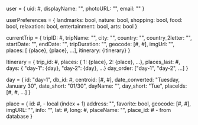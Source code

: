 user = {
    uid: #,
    displayName: "",
    photoURL: "",
    email: ""
}

userPreferences = {
    landmarks: bool,
    nature: bool,
    shopping: bool,
    food: bool,
    relaxation: bool,
    entertainment: bool,
    arts: bool
}


currentTrip = {
    tripID: #,
    tripName: "",
    city: "",
    country: "",
    country_2letter: "",
    startDate: "",
    endDate: "",
    tripDuration: "",
    geocode: [#, #],
    imgUrl: "",
    places: [ {place}, {place}, ...],
    itinerary: {itinerary}
}


Itinerary = {
    trip_id: #,
    places: { 1: {place}, 2: {place}, ...},
    places_last: #,
    days: { "day-1": {day}, "day-2": {day}, ...}
    day_order: ["day-1", "day-2", ...]
}

day = {
    id: "day-1",
    db_id: #,
    centroid: [#, #],
    date_converted: "Tuesday, January 30",
    date_short: "01/30",
    dayName: "",
    day_short: "Tue",
    placeIds: [#, #, ...]
}

place = {
    id: #, - local (index + 1)
    address: "",
    favorite: bool,
    geocode: [#, #],
    imgURL: "",
    info: "",
    lat: #,
    long: #,
    placeName: "",
    place_id: # - from database
}

